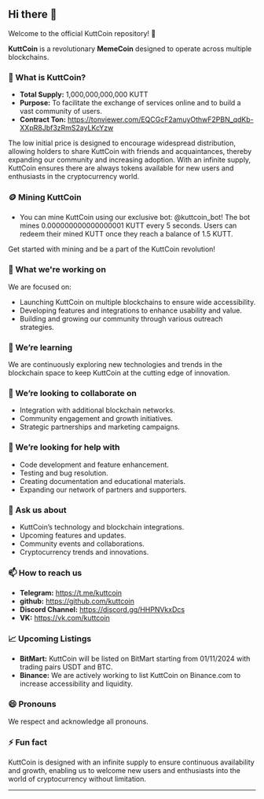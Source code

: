 ## Hi there 👋

Welcome to the official KuttCoin repository! 🚀

**KuttCoin** is a revolutionary **MemeCoin** designed to operate across multiple blockchains.

### 🌟 What is KuttCoin?

- **Total Supply:** 1,000,000,000,000 KUTT
- **Purpose:** To facilitate the exchange of services online and to build a vast community of users.
- **Contract Ton:** https://tonviewer.com/EQCGcF2amuyOthwF2PBN_qdKb-XXpR8Jbf3zRmS2ayLKcYzw

The low initial price is designed to encourage widespread distribution, allowing holders to share KuttCoin with friends and acquaintances, thereby expanding our community and increasing adoption. With an infinite supply, KuttCoin ensures there are always tokens available for new users and enthusiasts in the cryptocurrency world.

### 🪙 Mining KuttCoin

- You can mine KuttCoin using our exclusive bot: @kuttcoin_bot! The bot mines 0.000000000000000001 KUTT every 5 seconds. Users can redeem their mined KUTT once they reach a balance of 1.5 KUTT.

Get started with mining and be a part of the KuttCoin revolution!

### 🔭 What we're working on
We are focused on:
- Launching KuttCoin on multiple blockchains to ensure wide accessibility.
- Developing features and integrations to enhance usability and value.
- Building and growing our community through various outreach strategies.

### 🌱 We’re learning
We are continuously exploring new technologies and trends in the blockchain space to keep KuttCoin at the cutting edge of innovation.

### 👯 We’re looking to collaborate on
- Integration with additional blockchain networks.
- Community engagement and growth initiatives.
- Strategic partnerships and marketing campaigns.

### 🤔 We’re looking for help with
- Code development and feature enhancement.
- Testing and bug resolution.
- Creating documentation and educational materials.
- Expanding our network of partners and supporters.

### 💬 Ask us about
- KuttCoin’s technology and blockchain integrations.
- Upcoming features and updates.
- Community events and collaborations.
- Cryptocurrency trends and innovations.

### 📫 How to reach us
- **Telegram:** https://t.me/kuttcoin
- **github:** https://github.com/kuttcoin
- **Discord Channel:** https://discord.gg/HHPNVkxDcs
- **VK:** https://vk.com/kuttcoin

### 📈 Upcoming Listings
- **BitMart:** KuttCoin will be listed on BitMart starting from 01/11/2024 with trading pairs USDT and BTC.
- **Binance:** We are actively working to list KuttCoin on Binance.com to increase accessibility and liquidity.

### 😄 Pronouns
We respect and acknowledge all pronouns.

### ⚡ Fun fact
KuttCoin is designed with an infinite supply to ensure continuous availability and growth, enabling us to welcome new users and enthusiasts into the world of cryptocurrency without limitation.

---
